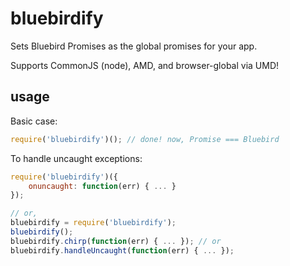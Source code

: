 # bluebirdify

Sets Bluebird Promises as the global promises for your app.

Supports CommonJS (node), AMD, and browser-global via UMD!

## usage
Basic case:
```js
require('bluebirdify')(); // done! now, Promise === Bluebird
```

To handle uncaught exceptions:
```js
require('bluebirdify')({
    onuncaught: function(err) { ... }
});

// or,
bluebirdify = require('bluebirdify');
bluebirdify();
bluebirdify.chirp(function(err) { ... }); // or
bluebirdify.handleUncaught(function(err) { ... });
```

